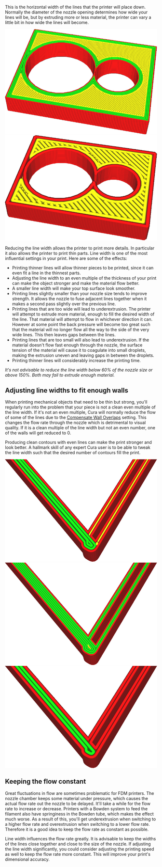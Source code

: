This is the horizontal width of the lines that the printer will place down. Normally the diameter of the nozzle opening determines how wide your lines will be, but by extruding more or less material, the printer can vary a little bit in how wide the lines will become.

![Very thin lines](../images/line_width_small.png)
![Very wide lines](../images/line_width_large.png)

Reducing the line width allows the printer to print more details. In particular it also allows the printer to print thin parts. Line width is one of the most influential settings in your print. Here are some of the effects:
* Printing thinner lines will allow thinner pieces to be printed, since it can even fit a line in the thinnest parts.
* Adjusting the line width to an even multiple of the thickness of your print can make the object stronger and make the material flow better.
* A smaller line width will make your top surface look smoother.
* Printing lines slightly smaller than your nozzle size tends to improve strength. It allows the nozzle to fuse adjacent lines together when it makes a second pass slightly over the previous line.
* Printing lines that are too wide will lead to underextrusion. The printer will attempt to extrude more material, enough to fill the desired width of the line. That material will attempt to flow in whichever direction it can. However at some point the back pressure will become too great such that the material will no longer flow all the way to the side of the very wide lines. This then leaves gaps between the lines.
* Printing lines that are too small will also lead to underextrusion. If the material doesn't flow fast enough through the nozzle, the surface tension of the material will cause it to coagulate into small droplets, making the extrusion uneven and leaving gaps in between the droplets.
* Printing thinner lines will considerably increase the printing time.

*It's not advisable to reduce the line width below 60% of the nozzle size or above 150%. Both may fail to extrude enough material.*

Adjusting line widths to fit enough walls
----
When printing mechanical objects that need to be thin but strong, you'll regularly run into the problem that your piece is not a clean even multiple of the line width. If it's not an even multiple, Cura will normally reduce the flow of some of the lines due to the [Compensate Wall Overlaps](../shell/travel_compensate_overlapping_walls_enabled.md) setting. This changes the flow rate through the nozzle which is detrimental to visual quality. If it is a clean multiple of the line width but not an even number, one of the walls will get reduced to 0.

Producing clean contours with even lines can make the print stronger and look better. A hallmark skill of any expert Cura user is to be able to tweak the line width such that the desired number of contours fill the print.

![Default line width, where the contours don't fit and some lines are thicker than others](../images/line_width_fit_bad.png)
![Reducing the line width makes it fit evenly](../images/line_width_fit_good_small.png)
![Increasing the line width also works](../images/line_width_fit_good_large.png)

Keeping the flow constant
----
Great fluctuations in flow are sometimes problematic for FDM printers. The nozzle chamber keeps some material under pressure, which causes the actual flow rate out the nozzle to be delayed. It'll take a while for the flow rate to increase or decrease. Printers with a Bowden system to feed the filament also have springiness in the Bowden tube, which makes the effect much worse. As a result of this, you'll get underextrusion when switching to a higher flow rate and overextrusion when switching to a lower flow rate. Therefore it is a good idea to keep the flow rate as constant as possible.

Line width influences the flow rate greatly. It is advisable to keep the widths of the lines close together and close to the size of the nozzle. If adjusting the line width significantly, you could consider adjusting the printing speed as well to keep the flow rate more constant. This will improve your print's dimensional accuracy.